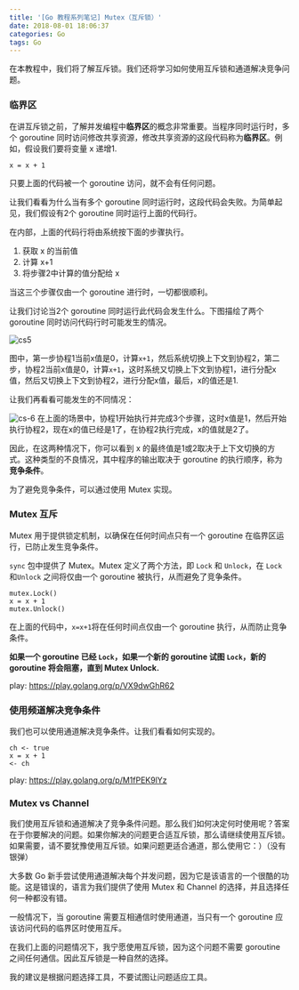 ```yaml
---
title: '[Go 教程系列笔记] Mutex（互斥锁）'
date: 2018-08-01 18:06:37
categories: Go
tags: Go
---
```


在本教程中，我们将了解互斥锁。我们还将学习如何使用互斥锁和通道解决竞争问题。

### 临界区

在讲互斥锁之前，了解并发编程中**临界区**的概念非常重要。当程序同时运行时，多个 goroutine 同时访问修改共享资源，修改共享资源的这段代码称为**临界区**。例如，假设我们要将变量 x 递增1.

<!-- more -->

```
x = x + 1
```

只要上面的代码被一个 goroutine 访问，就不会有任何问题。

让我们看看为什么当有多个 goroutine 同时运行时，这段代码会失败。为简单起见，我们假设有2个 goroutine 同时运行上面的代码行。

在内部，上面的代码行将由系统按下面的步骤执行。

1. 获取 x 的当前值
2. 计算 x+1
3. 将步骤2中计算的值分配给 x

当这三个步骤仅由一个 goroutine 进行时，一切都很顺利。

让我们讨论当2个 goroutine 同时运行此代码会发生什么。下图描绘了两个 goroutine 同时访问代码行时可能发生的情况。

![cs5](http://pa1so03xn.bkt.clouddn.com/cs5.png)


图中，第一步协程1当前x值是0，计算`x+1`，然后系统切换上下文到协程2，第二步，协程2当前x值是0，计算`x+1`，这时系统又切换上下文到协程1，进行分配x值，然后又切换上下文到协程2，进行分配x值，最后，x的值还是1.

让我们再看看可能发生的不同情况：

![cs-6](http://pa1so03xn.bkt.clouddn.com/cs-6.png)
在上面的场景中，协程1开始执行并完成3个步骤，这时x值是1，然后开始执行协程2，现在x的值已经是1了，在协程2执行完成，x的值就是2了。

因此，在这两种情况下，你可以看到 x 的最终值是1或2取决于上下文切换的方式。这种类型的不良情况，其中程序的输出取决于 goroutine 的执行顺序，称为**竞争条件**。

为了避免竞争条件，可以通过使用 Mutex 实现。

### Mutex 互斥

Mutex 用于提供锁定机制，以确保在任何时间点只有一个 goroutine 在临界区运行，已防止发生竞争条件。

`sync` 包中提供了 Mutex。Mutex 定义了两个方法，即 `Lock` 和 `Unlock`，在 `Lock`和`Unlock` 之间将仅由一个 goroutine 被执行，从而避免了竞争条件。

```
mutex.Lock()
x = x + 1
mutex.Unlock()
```

在上面的代码中，`x=x+1`将在任何时间点仅由一个 goroutine 执行，从而防止竞争条件。

**如果一个 goroutine 已经 `Lock`，如果一个新的 goroutine 试图 `Lock`，新的 goroutine 将会阻塞，直到 Mutex Unlock.**

play: https://play.golang.org/p/VX9dwGhR62

### 使用频道解决竞争条件

我们也可以使用通道解决竞争条件。让我们看看如何实现的。

```
ch <- true
x = x + 1
<- ch
```

play: https://play.golang.org/p/M1fPEK9lYz

### Mutex vs Channel

我们使用互斥锁和通道解决了竞争条件问题。那么我们如何决定何时使用呢？答案在于你要解决的问题。如果你解决的问题更合适互斥锁，那么请继续使用互斥锁。如果需要，请不要犹豫使用互斥锁。如果问题更适合通道，那么使用它：）（没有银弹）

大多数 Go 新手尝试使用通道解决每个并发问题，因为它是该语言的一个很酷的功能。这是错误的，语言为我们提供了使用 Mutex 和 Channel 的选择，并且选择任何一种都没有错。

一般情况下，当 goroutine 需要互相通信时使用通道，当只有一个 goroutine 应该访问代码的临界区时使用互斥。

在我们上面的问题情况下，我宁愿使用互斥锁，因为这个问题不需要 goroutine 之间任何通信。因此互斥锁是一种自然的选择。

我的建议是根据问题选择工具，不要试图让问题适应工具。
